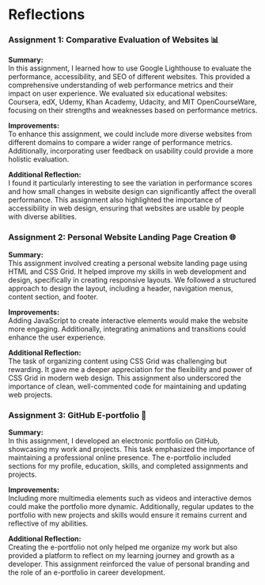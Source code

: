 # Reflections

### Assignment 1: Comparative Evaluation of Websites 📊

**Summary:**  
In this assignment, I learned how to use Google Lighthouse to evaluate the performance, accessibility, and SEO of different websites. This provided a comprehensive understanding of web performance metrics and their impact on user experience. We evaluated six educational websites: Coursera, edX, Udemy, Khan Academy, Udacity, and MIT OpenCourseWare, focusing on their strengths and weaknesses based on performance metrics.

**Improvements:**  
To enhance this assignment, we could include more diverse websites from different domains to compare a wider range of performance metrics. Additionally, incorporating user feedback on usability could provide a more holistic evaluation.

**Additional Reflection:**  
I found it particularly interesting to see the variation in performance scores and how small changes in website design can significantly affect the overall performance. This assignment also highlighted the importance of accessibility in web design, ensuring that websites are usable by people with diverse abilities.

### Assignment 2: Personal Website Landing Page Creation 🌐

**Summary:**  
This assignment involved creating a personal website landing page using HTML and CSS Grid. It helped improve my skills in web development and design, specifically in creating responsive layouts. We followed a structured approach to design the layout, including a header, navigation menus, content section, and footer.

**Improvements:**  
Adding JavaScript to create interactive elements would make the website more engaging. Additionally, integrating animations and transitions could enhance the user experience.

**Additional Reflection:**  
The task of organizing content using CSS Grid was challenging but rewarding. It gave me a deeper appreciation for the flexibility and power of CSS Grid in modern web design. This assignment also underscored the importance of clean, well-commented code for maintaining and updating web projects.

### Assignment 3: GitHub E-portfolio 📁

**Summary:**  
In this assignment, I developed an electronic portfolio on GitHub, showcasing my work and projects. This task emphasized the importance of maintaining a professional online presence. The e-portfolio included sections for my profile, education, skills, and completed assignments and projects.

**Improvements:**  
Including more multimedia elements such as videos and interactive demos could make the portfolio more dynamic. Additionally, regular updates to the portfolio with new projects and skills would ensure it remains current and reflective of my abilities.

**Additional Reflection:**  
Creating the e-portfolio not only helped me organize my work but also provided a platform to reflect on my learning journey and growth as a developer. This assignment reinforced the value of personal branding and the role of an e-portfolio in career development.

